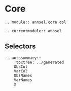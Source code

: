 # Core

```{eval-rst}
.. module:: annsel.core.col
```

```{eval-rst}
.. currentmodule:: annsel
```

## Selectors

```{eval-rst}
.. autosummary::
    :toctree: ../generated
    ObsCol
    VarCol
    ObsNames
    VarNames
    X
```

<!--
```{eval-rst}
.. currentmodule:: polars.functions.col
.. autoclass:: Col
   :members: __call__, __getattr__
   :noindex:
   :autosummary:
   :autosummary-nosignatures:
``` -->

